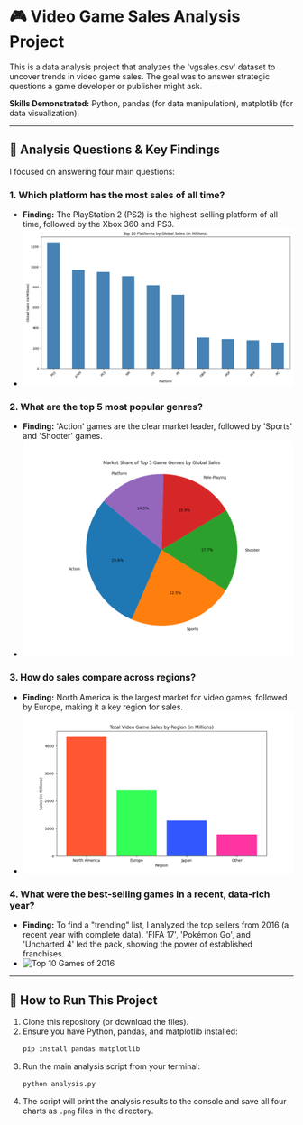 # 🎮 Video Game Sales Analysis Project

This is a data analysis project that analyzes the 'vgsales.csv' dataset to uncover trends in video game sales. The goal was to answer strategic questions a game developer or publisher might ask.

**Skills Demonstrated:** Python, pandas (for data manipulation), matplotlib (for data visualization).

---

## 🚀 Analysis Questions & Key Findings

I focused on answering four main questions:

### 1. Which platform has the most sales of all time?
* **Finding:** The PlayStation 2 (PS2) is the highest-selling platform of all time, followed by the Xbox 360 and PS3.
* ![Top 10 Platforms by Sales](top_platforms.png)

### 2. What are the top 5 most popular genres?
* **Finding:** 'Action' games are the clear market leader, followed by 'Sports' and 'Shooter' games.
* ![Market Share of Top 5 Genres](top_genres_pie.png)

### 3. How do sales compare across regions?
* **Finding:** North America is the largest market for video games, followed by Europe, making it a key region for sales.
* ![Total Sales by Region](regional_sales.png)

### 4. What were the best-selling games in a recent, data-rich year?
* **Finding:** To find a "trending" list, I analyzed the top sellers from 2016 (a recent year with complete data). 'FIFA 17', 'Pokémon Go', and 'Uncharted 4' led the pack, showing the power of established franchises.
* ![Top 10 Games of 2016](top_trending_games_2016.png)

---

## 🔧 How to Run This Project

1.  Clone this repository (or download the files).
2.  Ensure you have Python, pandas, and matplotlib installed:
    ```bash
    pip install pandas matplotlib
    ```
3.  Run the main analysis script from your terminal:
    ```bash
    python analysis.py
    ```
4.  The script will print the analysis results to the console and save all four charts as `.png` files in the directory.
